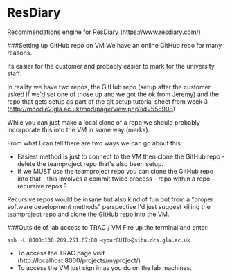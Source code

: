 # ResDiary
Recommendations engine for ResDiary (https://www.resdiary.com/)

###Setting up GitHub repo on VM
We have an online GitHub repo for many reasons.

Its easier for the customer and probably easier to mark for the university staff. 

In reality we have two repos, the GitHub repo (setup after the customer asked if we'd set one of those up and we got the ok from Jeremy) and the repo that gets setup as part of the git setup tutorial sheet from week 3 (http://moodle2.gla.ac.uk/mod/page/view.php?id=555908)

While you can just make a local clone of a repo we should probably incorporate this into the VM in some way (marks). 

From what I can tell there are two ways we can go about this:
- Easiest method is just to connect to the VM then clone the GitHub repo - delete the teamproject repo that's also been setup.
- If we MUST use the teamproject repo you can clone the GitHub repo into that - this involves a commit twice process - repo within a repo - recursive repos ?

Recursive repos would be insane but also kind of fun but from a "proper software development methods" perspective I'd just suggest killing the teamproject repo and clone the GitHub repo into the VM.

###Outside of lab access to TRAC / VM
Fire up the terminal and enter:
``` 
ssh -L 8000:130.209.251.67:80 <yourGUID>@sibu.dcs.gla.ac.uk
```
- To access the TRAC page visit (http://localhost:8000/projects/myproject/)
- To access the VM just sign in as you do on the lab machines.
